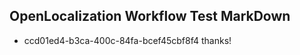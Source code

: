 ## OpenLocalization Workflow Test MarkDown
* ccd01ed4-b3ca-400c-84fa-bcef45cbf8f4 thanks!

<!--HONumber=Jul16_HO4-->


